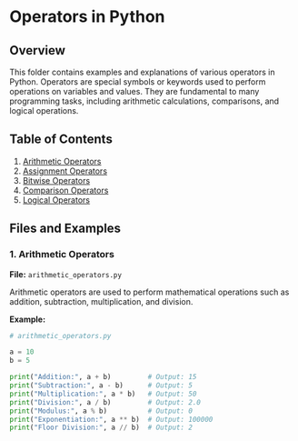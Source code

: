 # Operators in Python

## Overview

This folder contains examples and explanations of various operators in Python. Operators are special symbols or keywords used to perform operations on variables and values. They are fundamental to many programming tasks, including arithmetic calculations, comparisons, and logical operations.

## Table of Contents

1. [Arithmetic Operators](#arithmetic-operators)
2. [Assignment Operators](#assignment-operators)
3. [Bitwise Operators](#bitwise-operators)
4. [Comparison Operators](#comparison-operators)
5. [Logical Operators](#logical-operators)

## Files and Examples

### 1. Arithmetic Operators

**File:** `arithmetic_operators.py`

Arithmetic operators are used to perform mathematical operations such as addition, subtraction, multiplication, and division.

**Example:**
```python
# arithmetic_operators.py

a = 10
b = 5

print("Addition:", a + b)         # Output: 15
print("Subtraction:", a - b)      # Output: 5
print("Multiplication:", a * b)   # Output: 50
print("Division:", a / b)         # Output: 2.0
print("Modulus:", a % b)          # Output: 0
print("Exponentiation:", a ** b)  # Output: 100000
print("Floor Division:", a // b)  # Output: 2
